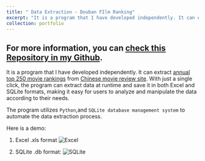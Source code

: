 ```yaml
---
title: " Data Extraction - Douban FIlm Ranking"
excerpt: "It is a program that I have developed independently. It can extract [annual top 250 movie rankings](https://movie.douban.com/top250?start=0&filter=) from [Chinese movie review site](https://www.douban.com). With just a single click, the program can extract data at runtime and save it in both Excel and SQLite formats, making it easy for users to analyze and manipulate the data according to their needs. <br/>The program utilizes `Python`,and `SQLite database management system` to automate the data extraction process. <br/><img src='https://github.com/han-ziqi/douban/raw/master/demo/Result%20in%20SQLite3%20view.png'>"
collection: portfolio
---
```


## For more information, you can [check this Repository in my Github](https://github.com/han-ziqi/dataExtract_douban).

It is a program that I have developed independently. It can extract [annual top 250 movie rankings](https://movie.douban.com/top250?start=0&filter=) from [Chinese movie review site](https://www.douban.com). With just a single click, the program can extract data at runtime and save it in both Excel and SQLite formats, making it easy for users to analyze and manipulate the data according to their needs. 

The program utilizes `Python`,and `SQLite database management system` to automate the data extraction process.

Here is a demo:

1. Excel .xls format
![Excel](https://github.com/han-ziqi/douban/raw/master/demo/Result%20in%20Excel%20view.png)

2. SQLite .db format:
![SQLite](https://github.com/han-ziqi/douban/raw/master/demo/Result%20in%20SQLite3%20view.png)
